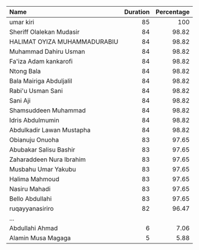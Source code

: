 | Name                                                       |   Duration |   Percentage |
|:-----------------------------------------------------------|-----------:|-------------:|
| umar kiri                                                  |         85 |       100    |
| Sheriff Olalekan Mudasir                                   |         84 |        98.82 |
| HALIMAT OYIZA MUHAMMADURABIU                               |         84 |        98.82 |
| Muhammad Dahiru Usman                                      |         84 |        98.82 |
| Fa'iza Adam kankarofi                                      |         84 |        98.82 |
| Ntong Bala                                                 |         84 |        98.82 |
| Bala Mairiga Abduljalil                                    |         84 |        98.82 |
| Rabi'u Usman Sani                                          |         84 |        98.82 |
| Sani Aji                                                   |         84 |        98.82 |
| Shamsuddeen Muhammad                                       |         84 |        98.82 |
| Idris Abdulmumin                                           |         84 |        98.82 |
| Abdulkadir Lawan Mustapha                                  |         84 |        98.82 |
| Obianuju Onuoha                                            |         83 |        97.65 |
| Abubakar Salisu Bashir                                     |         83 |        97.65 |
| Zaharaddeen Nura Ibrahim                                   |         83 |        97.65 |
| Musbahu Umar Yakubu                                        |         83 |        97.65 |
| Halima Mahmoud                                             |         83 |        97.65 |
| Nasiru Mahadi                                              |         83 |        97.65 |
| Bello Abdullahi                                            |         83 |        97.65 |
| ruqayyanasiriro                                            |         82 |        96.47 |
| ...                                                        |            |              |
| Abdullahi Ahmad                                            |          6 |         7.06 |
| Alamin Musa Magaga                                         |          5 |         5.88 |

